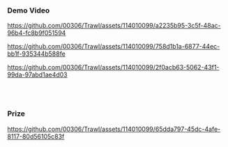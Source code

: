 
### Demo Video

https://github.com/00306/Trawl/assets/114010099/a2235b95-3c5f-48ac-96b4-fc8b9f051594



https://github.com/00306/Trawl/assets/114010099/758d1b1a-6877-44ec-bb1f-935344b588fe




https://github.com/00306/Trawl/assets/114010099/2f0acb63-5062-43f1-99da-97abd1ae4d03


<br>

<br>

### Prize

https://github.com/00306/Trawl/assets/114010099/65dda797-45dc-4afe-8117-80d56105c83f



<br>


